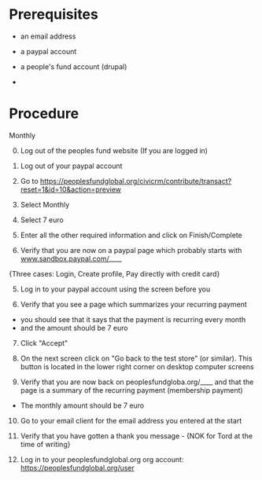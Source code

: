 

# Prerequisites

* an email address
* a paypal account
* a people's fund account (drupal)


* 


# Procedure



Monthly

0. Log out of the peoples fund website (If you are logged in)

1. Log out of your paypal account

1. Go to https://peoplesfundglobal.org/civicrm/contribute/transact?reset=1&id=10&action=preview

2. Select Monthly

3. Select 7 euro

3. Enter all the other required information and click on Finish/Complete

4. Verify that you are now on a paypal page which probably starts with www.sandbox.paypal.com/____ 

{Three cases: Login, Create profile, Pay directly with credit card}

5. Log in to your paypal account using the screen before you

6. Verify that you see a page which summarizes your recurring payment
  * you should see that it says that the payment is recurring every month
  * and the amount should be 7 euro

7. Click "Accept"

8. On the next screen click on "Go back to the test store" (or similar). This button is located in the lower right corner on desktop computer screens

9. Verify that you are now back on peoplesfundgloba.org/____ and that the page is a summary of the recurring payment (membership payment)
  * The monthly amount should be 7 euro

10. Go to your email client for the email address you entered at the start

11. Verify that you have gotten a thank you message - {NOK for Tord at the time of writing}

12. Log in to your peoplesfundglobal.org org account: https://peoplesfundglobal.org/user


